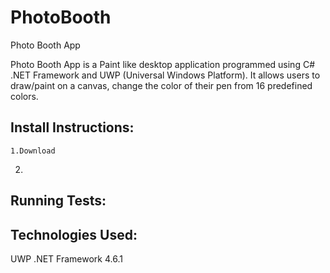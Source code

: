# PhotoBooth
Photo Booth App

Photo Booth App is a Paint like desktop application programmed using C# .NET Framework and UWP (Universal Windows Platform). 
It allows users to draw/paint on a canvas, change the color of their pen from 16 predefined colors. 

<h2>Install Instructions:</h2>

	1.Download 

  2.

<h2>Running Tests:</h2>

<h2>Technologies Used:</h2>

UWP .NET Framework 4.6.1
